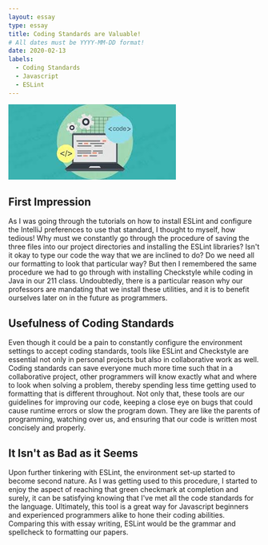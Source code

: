 ```yaml
---
layout: essay
type: essay
title: Coding Standards are Valuable!  
# All dates must be YYYY-MM-DD format!
date: 2020-02-13
labels:
  - Coding Standards
  - Javascript
  - ESLint
---
```

<img class="ui medium floated image" src="../images/codestand.jfif">

## First Impression
As I was going through the tutorials on how to install ESLint and configure the IntelliJ preferences to use that standard, I thought to myself, how tedious! Why must we constantly go through the procedure of saving the three files into our project directories and installing the ESLint libraries? Isn't it okay to type our code the way that we are inclined to do? Do we need all our formatting to look that particular way? But then I remembered the same procedure we had to go through with installing Checkstyle while coding in Java in our 211 class. Undoubtedly, there is a particular reason why our professors are mandating that we install these utilities, and it is to benefit ourselves later on in the future as programmers. 

## Usefulness of Coding Standards
Even though it could be a pain to constantly configure the environment settings to accept coding standards, tools like ESLint and Checkstyle are essential not only in personal projects but also in collaborative work as well. Coding standards can save everyone much more time such that in a collaborative project, other programmers will know exactly what and where to look when solving a problem, thereby spending less time getting used to formatting that is different throughout. Not only that, these tools are our guidelines for improving our code, keeping a close eye on bugs that could cause runtime errors or slow the program down. They are like the parents of programming, watching over us, and ensuring that our code is written most concisely and properly. 

## It Isn't as Bad as it Seems
Upon further tinkering with ESLint, the environment set-up started to become second nature. As I was getting used to this procedure, I started to enjoy the aspect of reaching that green checkmark at completion and surely, it can be satisfying knowing that I've met all the code standards for the language. Ultimately, this tool is a great way for Javascript beginners and experienced programmers alike to hone their coding abilities. Comparing this with essay writing, ESLint would be the grammar and spellcheck to formatting our papers. 
